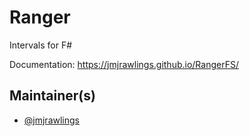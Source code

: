 # Ranger

Intervals for F#

Documentation: https://jmjrawlings.github.io/RangerFS/

## Maintainer(s)

- [@jmjrawlings](https://github.com/jmjrawlings)
